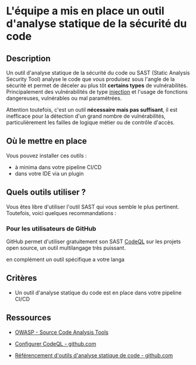 # L'équipe a mis en place un outil d'analyse statique de la sécurité du code

## Description

Un outil d'analyse statique de la sécurité du code ou SAST (Static Analysis
Security Tool) analyse le code que vous produisez sous l'angle de la sécurité et
permet de déceler au plus tôt **certains types** de vulnérabilités.
Principalement des vulnérabilités de type
[injection](https://owasp.org/www-community/Injection_Flaws) et l'usage de
fonctions dangereuses, vulnérables ou mal paramétrées.

Attention toutefois, c'est un outil **nécessaire mais pas suffisant**, il est
inefficace pour la détection d'un grand nombre de vulnérabilités,
particulièrement les failles de logique métier ou de contrôle d'accès.

## Où le mettre en place

Vous pouvez installer ces outils :

* à minima dans votre pipeline CI/CD
* dans votre IDE via un plugin

## Quels outils utiliser ?

Vous êtes libre d'utiliser l'outil SAST qui vous semble le plus pertinent.
Toutefois, voici quelques recommandations :

### Pour les utilisateurs de GitHub

GitHub permet d'utiliser gratuitement son SAST
[CodeQL](https://codeql.github.com/) sur les projets open source, un outil
multilangage très puissant.

en complément un outil spécifique a votre langa

## Critères

- Un outil d'analyse statique du code est en place dans votre pipeline CI/CD

## Ressources

- [OWASP - Source Code Analysis Tools](https://owasp.org/www-community/Source_Code_Analysis_Tools)

- [Configurer CodeQL - github.com](https://docs.github.com/fr/code-security/code-scanning/enabling-code-scanning/configuring-default-setup-for-code-scanning)

- [Référencement d'outils d'analyse statique de code - github.com](https://github.com/Saluki/awesome-static-analysis)
